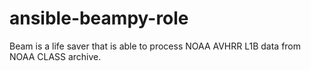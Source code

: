 ansible-beampy-role
===================

Beam is a life saver that is able to process NOAA AVHRR L1B data from NOAA CLASS archive.
